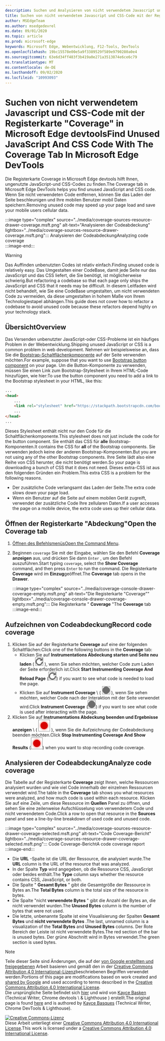 ```yaml
---
description: Suchen und Analysieren von nicht verwendetem Javascript und CSS-Code in Microsoft Edge devtools
title: Suchen von nicht verwendetem Javascript und CSS-Code mit der Registerkarte "Coverage" in Microsoft Edge devtools
author: MSEdgeTeam
ms.author: msedgedevrel
ms.date: 09/01/2020
ms.topic: article
ms.prod: microsoft-edge
keywords: Microsoft Edge, Webentwicklung, F12-Tools, DevTools
ms.openlocfilehash: 19bc15578e00e5a9f3389529f589e9790280a0e4
ms.sourcegitcommit: 63e6d34ff483f3b419a0e271a3513874e6ce6c79
ms.translationtype: MT
ms.contentlocale: de-DE
ms.lasthandoff: 09/02/2020
ms.locfileid: "10993093"
---
```

<!-- Copyright Kayce Basques 

   Licensed under the Apache License, Version 2.0 (the "License");
   you may not use this file except in compliance with the License.
   You may obtain a copy of the License at

       https://www.apache.org/licenses/LICENSE-2.0

   Unless required by applicable law or agreed to in writing, software
   distributed under the License is distributed on an "AS IS" BASIS,
   WITHOUT WARRANTIES OR CONDITIONS OF ANY KIND, either express or implied.
   See the License for the specific language governing permissions and
   limitations under the License.  -->





# <span data-ttu-id="e6ab5-104">Suchen von nicht verwendetem Javascript und CSS-Code mit der Registerkarte "Coverage" in Microsoft Edge devtools</span><span class="sxs-lookup"><span data-stu-id="e6ab5-104">Find Unused JavaScript And CSS Code With The Coverage Tab In Microsoft Edge DevTools</span></span>   



<span data-ttu-id="e6ab5-105">Die Registerkarte Coverage in Microsoft Edge devtools hilft Ihnen, ungenutzte JavaScript-und CSS-Codes zu finden.</span><span class="sxs-lookup"><span data-stu-id="e6ab5-105">The Coverage tab in Microsoft Edge DevTools helps you find unused JavaScript and CSS code.</span></span>  <span data-ttu-id="e6ab5-106">Wenn Sie nicht verwendeten Code entfernen, können Sie das Laden der Seite beschleunigen und Ihre mobilen Benutzer mobil Daten speichern.</span><span class="sxs-lookup"><span data-stu-id="e6ab5-106">Removing unused code may speed up your page load and save your mobile users cellular data.</span></span>  

:::image type="complex" source="../media/coverage-sources-resource-drawer-coverage.msft.png" alt-text="Analysieren der Codeabdeckung" lightbox="../media/coverage-sources-resource-drawer-coverage.msft.png":::
   <span data-ttu-id="e6ab5-108">Analysieren der Codeabdeckung</span><span class="sxs-lookup"><span data-stu-id="e6ab5-108">Analyzing code coverage</span></span>  
:::image-end:::  

> [!WARNING]
> <span data-ttu-id="e6ab5-109">Das Auffinden unbenutzten Codes ist relativ einfach.</span><span class="sxs-lookup"><span data-stu-id="e6ab5-109">Finding unused code is relatively easy.</span></span>  <span data-ttu-id="e6ab5-110">Das Umgestalten einer CodeBase, damit jede Seite nur das JavaScript und das CSS liefert, die Sie benötigt, ist möglicherweise schwierig.</span><span class="sxs-lookup"><span data-stu-id="e6ab5-110">But refactoring a codebase so that each page only ships the JavaScript and CSS that it needs may be difficult.</span></span>  <span data-ttu-id="e6ab5-111">In diesem Leitfaden wird nicht behandelt, wie Sie eine CodeBase umgestalten, um nicht verwendeten Code zu vermeiden, da diese umgestalten in hohem Maße von Ihrem Technologiestapel abhängen.</span><span class="sxs-lookup"><span data-stu-id="e6ab5-111">This guide does not cover how to refactor a codebase to avoid unused code because these refactors depend highly on your technology stack.</span></span>  

## <span data-ttu-id="e6ab5-112">Übersicht</span><span class="sxs-lookup"><span data-stu-id="e6ab5-112">Overview</span></span>   

<span data-ttu-id="e6ab5-113">Das Versenden unbenutzter JavaScript-oder CSS-Probleme ist ein häufiges Problem in der Webentwicklung.</span><span class="sxs-lookup"><span data-stu-id="e6ab5-113">Shipping unused JavaScript or CSS is a common problem in web development.</span></span>  <span data-ttu-id="e6ab5-114">Nehmen wir beispielsweise an, dass Sie die [Bootstrap-Schaltflächenkomponente][BootstrapButtons] auf der Seite verwenden möchten.</span><span class="sxs-lookup"><span data-stu-id="e6ab5-114">For example, suppose that you want to use [Bootstrap button component][BootstrapButtons] on your page.</span></span>  <span data-ttu-id="e6ab5-115">Um die Button-Komponente zu verwenden, müssen Sie einen Link zum Bootstrap-Stylesheet in Ihrem HTML-Code hinzufügen, wie hier:</span><span class="sxs-lookup"><span data-stu-id="e6ab5-115">To use the button component you need to add a link to the Bootstrap stylesheet in your HTML, like this:</span></span>  

```html
...
<head>
    ...
    <link rel="stylesheet" href="https://stackpath.bootstrapcdn.com/bootstrap/4.3.1/css/bootstrap.min.css" integrity="sha384-ggOyR0iXCbMQv3Xipma34MD+dH/1fQ784/j6cY/iJTQUOhcWr7x9JvoRxT2MZw1T" crossorigin="anonymous">
    ...
</head>
...
```  

<span data-ttu-id="e6ab5-116">Dieses Stylesheet enthält nicht nur den Code für die Schaltflächenkomponente.</span><span class="sxs-lookup"><span data-stu-id="e6ab5-116">This stylesheet does not just include the code for the button component.</span></span>  <span data-ttu-id="e6ab5-117">Sie enthält das CSS für **alle** Bootstrap-Komponenten.</span><span class="sxs-lookup"><span data-stu-id="e6ab5-117">It contains the CSS for **all** of the Bootstrap components.</span></span>  <span data-ttu-id="e6ab5-118">Sie verwenden jedoch keine der anderen Bootstrap-Komponenten.</span><span class="sxs-lookup"><span data-stu-id="e6ab5-118">But you are not using any of the other Bootstrap components.</span></span>  <span data-ttu-id="e6ab5-119">Ihre Seite lädt also eine Reihe von CSS herunter, die nicht benötigt werden.</span><span class="sxs-lookup"><span data-stu-id="e6ab5-119">So your page is downloading a bunch of CSS that it does not need.</span></span>  <span data-ttu-id="e6ab5-120">Dieses extra-CSS ist aus den folgenden Gründen ein Problem.</span><span class="sxs-lookup"><span data-stu-id="e6ab5-120">This extra CSS is a problem for the following reasons.</span></span>  

*   <span data-ttu-id="e6ab5-121">Der zusätzliche Code verlangsamt das Laden der Seite.</span><span class="sxs-lookup"><span data-stu-id="e6ab5-121">The extra code slows down your page load.</span></span>  <!--See [Render-Blocking CSS][render].  -->  
*   <span data-ttu-id="e6ab5-122">Wenn ein Benutzer auf die Seite auf einem mobilen Gerät zugreift, verwendet der zusätzliche Code Ihre zellularen Daten.</span><span class="sxs-lookup"><span data-stu-id="e6ab5-122">If a user accesses the page on a mobile device, the extra code uses up their cellular data.</span></span>  
    
<!--[render]: /web/fundamentals/performance/critical-rendering-path/render-blocking-css  -->  

## <span data-ttu-id="e6ab5-123">Öffnen der Registerkarte "Abdeckung"</span><span class="sxs-lookup"><span data-stu-id="e6ab5-123">Open the Coverage tab</span></span>   

1.  <span data-ttu-id="e6ab5-124">[Öffnen des Befehlsmenüs][DevToolsCommandMenu]</span><span class="sxs-lookup"><span data-stu-id="e6ab5-124">[Open the Command Menu][DevToolsCommandMenu].</span></span>  
1.  <span data-ttu-id="e6ab5-125">Beginnen `coverage` Sie mit der Eingabe, wählen Sie den Befehl **Coverage anzeigen** aus, und drücken Sie dann `Enter` , um den Befehl auszuführen.</span><span class="sxs-lookup"><span data-stu-id="e6ab5-125">Start typing `coverage`, select the **Show Coverage** command, and then press `Enter` to run the command.</span></span>  <span data-ttu-id="e6ab5-126">Die Registerkarte **Coverage** wird im **Einzug**geöffnet.</span><span class="sxs-lookup"><span data-stu-id="e6ab5-126">The **Coverage** tab opens in the **Drawer**.</span></span>  

    :::image type="complex" source="../media/coverage-console-drawer-coverage-empty.msft.png" alt-text="Die Registerkarte "Coverage"" lightbox="../media/coverage-console-drawer-coverage-empty.msft.png":::
       <span data-ttu-id="e6ab5-128">Die Registerkarte " **Coverage** "</span><span class="sxs-lookup"><span data-stu-id="e6ab5-128">The **Coverage** tab</span></span>  
    :::image-end:::  
    
## <span data-ttu-id="e6ab5-129">Aufzeichnen von Codeabdeckung</span><span class="sxs-lookup"><span data-stu-id="e6ab5-129">Record code coverage</span></span>   

1.  <span data-ttu-id="e6ab5-130">Klicken Sie auf der Registerkarte **Coverage** auf eine der folgenden Schaltflächen:</span><span class="sxs-lookup"><span data-stu-id="e6ab5-130">Click one of the following buttons in the **Coverage** tab:</span></span>  
    *   <span data-ttu-id="e6ab5-131">Klicken Sie auf **Instrumentations Abdeckung starten und Seite neu laden** ( ![ Start Instrumentation Coverage and Reload Page ][ImageReloadIcon] \), wenn Sie sehen möchten, welcher Code zum Laden der Seite erforderlich ist.</span><span class="sxs-lookup"><span data-stu-id="e6ab5-131">Click **Start Instrumenting Coverage And Reload Page** \(![Start Instrumenting Coverage And Reload Page][ImageReloadIcon]\) if you want to see what code is needed to load the page.</span></span>  
    *   <span data-ttu-id="e6ab5-132">Klicken Sie auf **Instrument Coverage** \ ( ![ Instrument Coverage ][ImageRecordIcon] \), wenn Sie sehen möchten, welcher Code nach der Interaktion mit der Seite verwendet wird.</span><span class="sxs-lookup"><span data-stu-id="e6ab5-132">Click **Instrument Coverage** \(![Instrument Coverage][ImageRecordIcon]\) if you want to see what code is used after interacting with the page.</span></span>  
1.  <span data-ttu-id="e6ab5-133">Klicken Sie auf **Instrumentations Abdeckung beenden und Ergebnisse anzeigen** \ ( ![ Instrumentations Abdeckung beenden und Ergebnisse anzeigen ][ImageStopIcon] \), wenn Sie die Aufzeichnung der Codeabdeckung beenden möchten.</span><span class="sxs-lookup"><span data-stu-id="e6ab5-133">Click **Stop Instrumenting Coverage And Show Results** \(![Stop Instrumenting Coverage And Show Results][ImageStopIcon]\) when you want to stop recording code coverage.</span></span>  
    
## <span data-ttu-id="e6ab5-134">Analysieren der Codeabdeckung</span><span class="sxs-lookup"><span data-stu-id="e6ab5-134">Analyze code coverage</span></span>   

<span data-ttu-id="e6ab5-135">Die Tabelle auf der Registerkarte **Coverage** zeigt Ihnen, welche Ressourcen analysiert wurden und wie viel Code innerhalb der einzelnen Ressourcen verwendet wird.</span><span class="sxs-lookup"><span data-stu-id="e6ab5-135">The table in the **Coverage** tab shows you what resources were analyzed, and how much code is used within each resource.</span></span>  <span data-ttu-id="e6ab5-136">Klicken Sie auf eine Zeile, um diese Ressource im **Quellen** Panel zu öffnen, und sehen Sie eine zeilenweise Aufschlüsselung von verwendetem Code und nicht verwendetem Code.</span><span class="sxs-lookup"><span data-stu-id="e6ab5-136">Click a row to open that resource in the **Sources** panel and see a line-by-line breakdown of used code and unused code.</span></span>  

:::image type="complex" source="../media/coverage-sources-resource-drawer-coverage-selected.msft.png" alt-text="Code Coverage-Bericht" lightbox="../media/coverage-sources-resource-drawer-coverage-selected.msft.png":::
   <span data-ttu-id="e6ab5-138">Code Coverage-Bericht</span><span class="sxs-lookup"><span data-stu-id="e6ab5-138">A code coverage report</span></span>  
:::image-end:::  

*   <span data-ttu-id="e6ab5-139">Die **URL** -Spalte ist die URL der Ressource, die analysiert wurde.</span><span class="sxs-lookup"><span data-stu-id="e6ab5-139">The **URL** column is the URL of the resource that was analyzed.</span></span>  
*   <span data-ttu-id="e6ab5-140">In der Spalte **Typ** wird angegeben, ob die Ressource CSS, JavaScript oder beides enthält.</span><span class="sxs-lookup"><span data-stu-id="e6ab5-140">The **Type** column says whether the resource contains CSS, JavaScript, or both.</span></span>  
*   <span data-ttu-id="e6ab5-141">Die Spalte " **Gesamt Bytes** " gibt die Gesamtgröße der Ressource in Bytes an.</span><span class="sxs-lookup"><span data-stu-id="e6ab5-141">The **Total Bytes** column is the total size of the resource in bytes.</span></span>  
*   <span data-ttu-id="e6ab5-142">Die Spalte "nicht **verwendete Bytes** " gibt die Anzahl der Bytes an, die nicht verwendet wurden.</span><span class="sxs-lookup"><span data-stu-id="e6ab5-142">The **Unused Bytes** column is the number of bytes that were not used.</span></span>  
*   <span data-ttu-id="e6ab5-143">Die letzte, unbenannte Spalte ist eine Visualisierung der Spalten **Gesamt Bytes** und **nicht verwendete Bytes** .</span><span class="sxs-lookup"><span data-stu-id="e6ab5-143">The last, unnamed column is a visualization of the **Total Bytes** and **Unused Bytes** columns.</span></span>  <span data-ttu-id="e6ab5-144">Der Rote Bereich der Leiste ist nicht verwendete Bytes.</span><span class="sxs-lookup"><span data-stu-id="e6ab5-144">The red section of the bar is unused bytes.</span></span>  <span data-ttu-id="e6ab5-145">Der grüne Abschnitt wird in Bytes verwendet.</span><span class="sxs-lookup"><span data-stu-id="e6ab5-145">The green section is used bytes.</span></span>  
    
<!--  
 


-->  

<!-- image links -->  

[ImageReloadIcon]: ../media/reload-icon.msft.png  
[ImageRecordIcon]: ../media/record-icon.msft.png  
[ImageStopIcon]: ../media/stop-icon.msft.png  

<!-- links -->  

[DevToolsCommandMenu]: ../command-menu/index.md "Ausführen von Befehlen mit dem Befehlsmenü von Microsoft Edge devtools | Microsoft docs"  

[BootstrapButtons]: https://getbootstrap.com/docs/4.3/components/buttons "Schaltflächen – Bootstrap"  

> [!NOTE]
> <span data-ttu-id="e6ab5-148">Teile dieser Seite sind Änderungen, die auf der [von Google erstellten und freigegebenen][GoogleSitePolicies] Arbeit basieren und gemäß den in der [Creative Commons Attribution 4,0 International-Lizenz][CCA4IL]beschriebenen Begriffen verwendet werden.</span><span class="sxs-lookup"><span data-stu-id="e6ab5-148">Portions of this page are modifications based on work created and [shared by Google][GoogleSitePolicies] and used according to terms described in the [Creative Commons Attribution 4.0 International License][CCA4IL].</span></span>  
> <span data-ttu-id="e6ab5-149">Die ursprüngliche Seite befindet sich [hier](https://developers.google.com/web/tools/chrome-devtools/coverage/index) und wird von [Kayce Basken][KayceBasques] (Technical Writer, Chrome devtools \ & Lighthouse \) erstellt.</span><span class="sxs-lookup"><span data-stu-id="e6ab5-149">The original page is found [here](https://developers.google.com/web/tools/chrome-devtools/coverage/index) and is authored by [Kayce Basques][KayceBasques] \(Technical Writer, Chrome DevTools \& Lighthouse\).</span></span>  

[![Creative Commons-Lizenz][CCby4Image]][CCA4IL]  
<span data-ttu-id="e6ab5-151">Diese Arbeit unterliegt einer [Creative Commons Attribution 4.0 International License][CCA4IL].</span><span class="sxs-lookup"><span data-stu-id="e6ab5-151">This work is licensed under a [Creative Commons Attribution 4.0 International License][CCA4IL].</span></span>  

[CCA4IL]: https://creativecommons.org/licenses/by/4.0  
[CCby4Image]: https://i.creativecommons.org/l/by/4.0/88x31.png  
[GoogleSitePolicies]: https://developers.google.com/terms/site-policies  
[KayceBasques]: https://developers.google.com/web/resources/contributors/kaycebasques  
